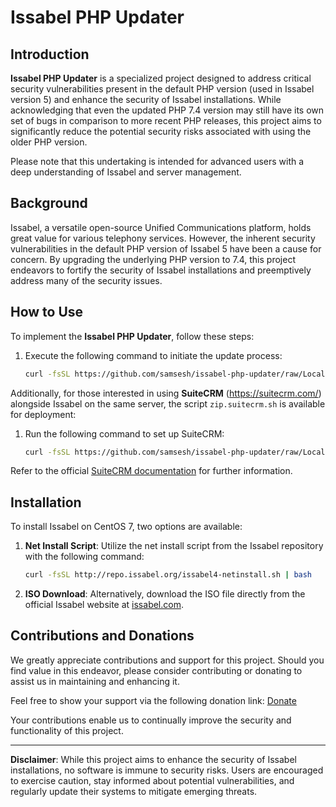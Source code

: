 # Issabel PHP Updater

## Introduction

**Issabel PHP Updater** is a specialized project designed to address critical security vulnerabilities present in the default PHP version (used in Issabel version 5) and enhance the security of Issabel installations. While acknowledging that even the updated PHP 7.4 version may still have its own set of bugs in comparison to more recent PHP releases, this project aims to significantly reduce the potential security risks associated with using the older PHP version.

Please note that this undertaking is intended for advanced users with a deep understanding of Issabel and server management.

## Background

Issabel, a versatile open-source Unified Communications platform, holds great value for various telephony services. However, the inherent security vulnerabilities in the default PHP version of Issabel 5 have been a cause for concern. By upgrading the underlying PHP version to 7.4, this project endeavors to fortify the security of Issabel installations and preemptively address many of the security issues.

## How to Use

To implement the **Issabel PHP Updater**, follow these steps:

1. Execute the following command to initiate the update process:
   ```bash
   curl -fsSL https://github.com/samsesh/issabel-php-updater/raw/Localhost/update.sh | bash
   ```

Additionally, for those interested in using **SuiteCRM** (https://suitecrm.com/) alongside Issabel on the same server, the script `zip.suitecrm.sh` is available for deployment:

1. Run the following command to set up SuiteCRM:
   ```bash
   curl -fsSL https://github.com/samsesh/issabel-php-updater/raw/Localhost/zip.suitecrm.sh | bash
   ```

Refer to the official [SuiteCRM documentation](https://docs.suitecrm.com/) for further information.

## Installation

To install Issabel on CentOS 7, two options are available:

1. **Net Install Script**:
   Utilize the net install script from the Issabel repository with the following command:
   ```bash
   curl -fsSL http://repo.issabel.org/issabel4-netinstall.sh | bash
   ```

2. **ISO Download**:
   Alternatively, download the ISO file directly from the official Issabel website at [issabel.com](https://www.issabel.com).

## Contributions and Donations

We greatly appreciate contributions and support for this project. Should you find value in this endeavor, please consider contributing or donating to assist us in maintaining and enhancing it.

Feel free to show your support via the following donation link: [Donate](https://github.com/samsesh/donate/)

Your contributions enable us to continually improve the security and functionality of this project.

---

**Disclaimer**: While this project aims to enhance the security of Issabel installations, no software is immune to security risks. Users are encouraged to exercise caution, stay informed about potential vulnerabilities, and regularly update their systems to mitigate emerging threats.